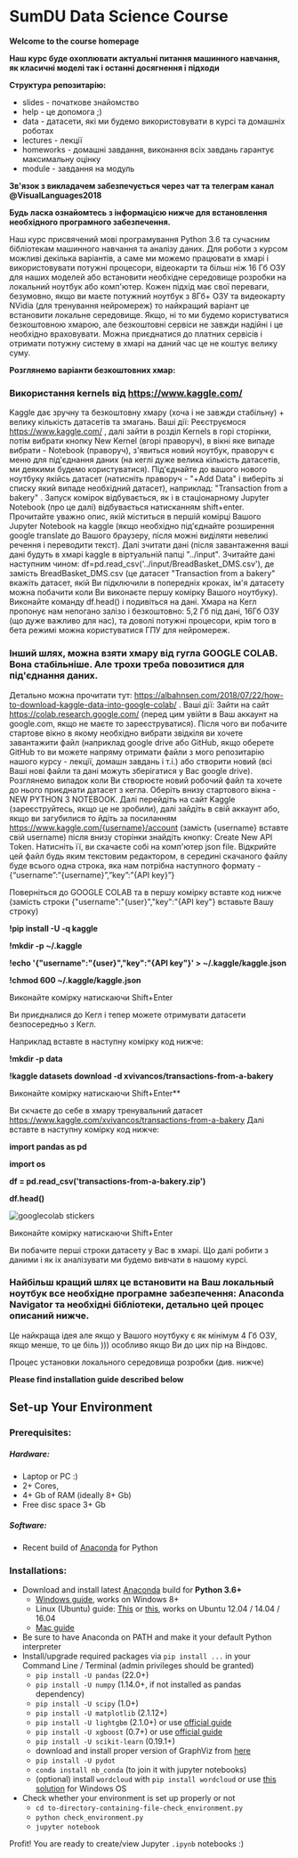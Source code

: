 # SumDU Data Science Course
**Welcome to the course homepage**

**Наш курс буде охоплювати актуальні питання машинного навчання, як класичні моделі так і останні досягнення і підходи**

**Структура репозитарію:**
- slides - початкове знайомство
- help - це допомога ;)
- data - датасети, які ми будемо використовувати в курсі та домашніх роботах
- lectures - лекції
- homeworks - домашні завдання, виконання всіх завдань гарантує максимальну оцінку
- module - завдання на модуль

**Зв'язок з викладачем забезпечується через чат та телеграм канал @VisualLanguages2018**

**Будь ласка ознайомтесь з інформацією нижче для  встановлення необхідного програмного забезпечення.**

Наш курс присвячений мові програмування Python 3.6 та сучасним бібліотекам машинного навчання та аналізу даних. Для роботи з курсом можливі декілька варіантів, а саме ми можемо працювати в хмарі і використовувати потужні процесори, відеокарти та більш ніж 16 Гб ОЗУ для наших моделей або встановити необхідне середовище розробки на локальний ноутбук або комп'ютер. Кожен підхід має свої переваги, безумовно, якщо ви маєте потужний ноутбук з 8Гб+ ОЗУ та видеокарту NVidia (для тренування нейромереж) то найкращий варіант це встановити локальне середовище. Якщо, ні то ми будемо користуватися безкоштовною хмарою, але безкоштовні сервіси не завжди надійні і це необхідно враховувати. Можна приєднатися до платних сервісів і отримати потужну систему в хмарі на даний час це не коштує велику суму.

**Розглянемо варіанти безкоштовних хмар:**

### Використання kernels від https://www.kaggle.com/ 
Kaggle дає зручну та безкоштовну хмару (хоча і не завжди стабільну) + велику кількість датасетів та змагань.
Ваші дії:  Реєструємося https://www.kaggle.com/ , далі зайти в розділ Kernels в горі сторінки, потім вибрати кнопку New Kernel (вгорі праворуч), в вікні яке випаде вибрати - Notebook (праворуч), з'явиться новий ноутбук, праворуч є меню для під'єднання даних (на кеглі дуже велика кількість датасетів, ми деякими будемо користуватися). Під'єднайте до вашого нового ноутбуку якійсь датасет (натисніть праворуч - "+Add Data" і виберіть зі списку який випаде необхідний датасет), наприклад: "Transaction from a bakery" . Запуск комірок відбувається, як і в стаціонарному Jupyter Notebook (про це далі) відбувається натисканням shift+enter. Прочитайте уважно опис, якій міститься в першій комірці Вашого Jupyter Notebook на kaggle (якщо необхідно під'єднайте розширення google translate до Вашого браузеру, після можні виділяти невеликі речення і переводити текст). Далі зчитати дані (після завантаження ваші дані будуть в хмарі kaggle в віртуальній папці "../input". Зчитайте дані наступним чином: df=pd.read_csv('../input/BreadBasket_DMS.csv'), де замість BreadBasket_DMS.csv (це датасет "Transaction from a bakery" вкажіть датасет, якій Ви підключили в попередніх кроках, ім'я датасету можна побачити коли Ви виконаєте першу комірку Вашого ноутбуку). Виконайте команду df.head() і подивіться на дані. Хмара на Кегл пропонує нам непогано залізо і безкоштовно: 5,2 Гб під дані, 16Гб ОЗУ (що дуже важливо для нас), та доволі потужні процесори, крім того в бета режимі можна користуватися ГПУ для нейромереж.

### Інший шлях, можна взяти хмару від гугла GOOGLE COLAB. Вона стабільніше. Але трохи треба повозитися для під'єднання даних.

Детально можна прочитати тут: https://albahnsen.com/2018/07/22/how-to-download-kaggle-data-into-google-colab/ . Ваші дії: Зайти на сайт https://colab.research.google.com/ (перед цим увійти в Ваш аккаунт на google.com, якщо не маєте то зареєструватися). Після чого ви побачите стартове вікно в якому необхідно вибрати звідкіля ви хочете завантажити файл (наприклад google drive або GitHub, якщо оберете GitHub то ви можете напряму отримати файли з мого репозитарію нашого курсу - лекції, домашн завдань і т.і.) або створити новий (всі Ваші нові файли та дані можуть зберігатися у Вас google drive). Розглянемо випадок коли Ви створюєте новий робочий файл та хочете до нього приєднати датасет з кегла. Оберіть внизу стартового вікна - NEW PYTHON 3 NOTEBOOK.  Далі перейдіть на сайт Kaggle (зареєструйтесь, якщо це не зробили), далі зайдіть в свій аккаунт або, якщо ви загубилися то йдіть за посиланням  https://www.kaggle.com/{username}/account  (замість {username} вставте свій username) після внизу сторінки знайдіть кнопку: Create New API Token.  Натисніть її, ви скачаєте собі на комп'ютер json file. Відкрийте цей файл будь яким текстовим редактором, в середині скачаного файлу буде всього одна строка, яка нам потрібна наступного формату - {“username”:”{username}”,”key”:”{API key}”} 

Поверніться до GOOGLE COLAB та в першу комірку вставте код нижче (замість строки {"username":"{user}","key":"{API key"} вставьте Вашу строку)

**!pip install -U -q kaggle**

**!mkdir -p ~/.kaggle**

**!echo '{"username":"{user}","key":"{API key"}' > ~/.kaggle/kaggle.json**

**!chmod 600 ~/.kaggle/kaggle.json**

Виконайте комірку натискаючи Shift+Enter

Ви приєдналися до Кегл і тепер можете отримувати датасети безпосередньо з Кегл. 

Наприклад вставте в наступну комірку код нижче:

**!mkdir -p data**

**!kaggle datasets download -d xvivancos/transactions-from-a-bakery**

Виконайте комірку натискаючи Shift+Enter**

Ви скчаєте до себе в хмару тренувальний датасет https://www.kaggle.com/xvivancos/transactions-from-a-bakery
Далі вставте в наступну комірку код нижче:

**import pandas as pd**

**import os**

**df = pd.read_csv('transactions-from-a-bakery.zip')**

**df.head()**

![googlecolab stickers](https://github.com/SerhiyProtsenko/SumDUDataScienceCourse/blob/master/image/googlecolab.png)


Виконайте комірку натискаючи Shift+Enter

Ви побачите перші строки датасету у Вас в хмарі. Що далі робити з даними і як іх аналізувати ми будемо вивчати в нашому курсі.


### Найбільш кращий шлях це встановити на Ваш локальный ноутбук все необхідне програмне забезпечення: Anaconda Navigator та необхідні бібліотеки, детально цей процес описаний нижче.

Це найкраща ідея але якщо у Вашого ноутбуку є як мінімум 4 Гб ОЗУ, якщо менше, то це біль ))) особливо якщо Ви до цих пір на Віндовс.

Процес установки локального середовища розробки (див. нижче)


**Please find installation guide described below**

## Set-up Your Environment
### Prerequisites:
##### Hardware:
- Laptop or PC :) 
- 2+ Cores, 
- 4+ Gb of RAM (ideally 8+ Gb) 
- Free disc space 3+ Gb

##### Software:
- Recent build of [Anaconda](https://www.anaconda.com/download/) for Python 

### Installations:
* Download and install latest [Anaconda](https://www.anaconda.com/download/) build for **Python 3.6+**
  * [Windows guide](https://medium.com/@GalarnykMichael/install-python-on-windows-anaconda-c63c7c3d1444), works on Windows 8+
  * Linux (Ubuntu) guide: [This](https://medium.com/@GalarnykMichael/install-python-on-ubuntu-anaconda-65623042cb5a) or [this](https://www.digitalocean.com/community/tutorials/how-to-install-the-anaconda-python-distribution-on-ubuntu-16-04), works on Ubuntu 12.04 / 14.04 / 16.04
  * [Mac guide](https://medium.com/@GalarnykMichael/install-python-on-mac-anaconda-ccd9f2014072)
* Be sure to have Anaconda on PATH and make it your default Python interpreter
* Install/upgrade required packages via `pip install ...` in your Command Line / Terminal (admin privileges should be granted)
  * ```pip install -U pandas``` (22.0+)
  * ```pip install -U numpy``` (1.14.0+, if not installed as pandas dependency)
  * ```pip install -U scipy``` (1.0+)
  * ```pip install -U matplotlib``` (2.1.12+)
  * ```pip install -U lightgbm``` (2.1.0+) or use [official guide](https://github.com/Microsoft/LightGBM/tree/master/python-package)
  * ```pip install -U xgboost``` (0.7+) or use [official guide](https://github.com/dmlc/xgboost/blob/master/doc/build.md)
  * ```pip install -U scikit-learn``` (0.19.1+)
  * download and install proper version of GraphViz from [here](https://graphviz.gitlab.io/download/)
  * ```pip install -U pydot```
  * ```conda install nb_conda``` (to join it with jupyter notebooks)
  * (optional) install `wordcloud` with ```pip install wordcloud``` or use [this solution](https://github.com/amueller/word_cloud/issues/134) for Windows OS
* Check whether your environment is set up properly or not
  * `cd to-directory-containing-file-check_environment.py`
  * `python check_environment.py`
  * `jupyter notebook`

Profit! You are ready to create/view Jupyter `.ipynb` notebooks :)
